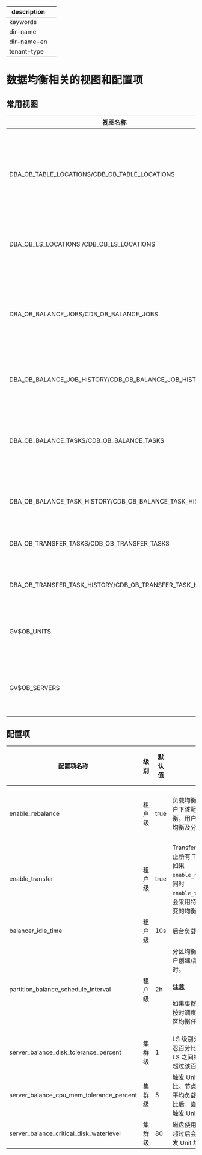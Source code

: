 |description||
|---|---|
|keywords||
|dir-name||
|dir-name-en||
|tenant-type||

# 数据均衡相关的视图和配置项

## 常用视图

| 视图名称                                               | 说明                                          |
|-------------------------------------------------------|-----------------------------------------------|
| DBA_OB_TABLE_LOCATIONS/CDB_OB_TABLE_LOCATIONS          | 展示分区副本的分布情况，包含分区详细信息。最常用的视图之一。 |
| DBA_OB_LS_LOCATIONS /CDB_OB_LS_LOCATIONS              | 展示日志流副本的分布情况。 |
| DBA_OB_BALANCE_JOBS/CDB_OB_BALANCE_JOBS               | 展示正在执行的负载均衡任务，例如扩容、缩容、分区均衡等。 |
| DBA_OB_BALANCE_JOB_HISTORY/CDB_OB_BALANCE_JOB_HISTORY| 展示负载均衡任务的历史。 |
| DBA_OB_BALANCE_TASKS/CDB_OB_BALANCE_TASKS             | 展示正在执行的 LS 均衡任务，例如 LS 分裂、LS 合并等。 |
| DBA_OB_BALANCE_TASK_HISTORY/CDB_OB_BALANCE_TASK_HISTORY  | 展示 LS 均衡任务的历史。 |
| DBA_OB_TRANSFER_TASKS/CDB_OB_TRANSFER_TASKS           | 展示正在执行的 Transfer 任务。 |
| DBA_OB_TRANSFER_TASK_HISTORY/CDB_OB_TRANSFER_TASK_HISTORY  | 展示 Transfer 任务历史。 |
| GV$OB_UNITS                                           | 展示预期 Unit 的分布和持久化的资源。 |
| GV$OB_SERVERS                                         | 展示实际每台机器上 Unit 的分布和资源。 |

## 配置项

| 配置项名称        | 级别   | 默认值| 说明                                                                          | 影响的均衡策略 |
|------------------|--------|------|-------------------------------------------------------------------------------|--------------|
| enable_rebalance                         | 租户级  | true | 负载均衡总开关。系统租户下该配置项控制 Unit 均衡，用户租户下控制 LS 均衡及分区均衡。| 租户内均衡、租户间均衡
| enable_transfer                          | 租户级  | true | Transfer 开关。关闭时禁止所有 Transfer 动作。</br>如果 <code>enable_rebalance=true</code>，同时 <code>enable_transfer=false</code>，会采用特殊的 LS 数量不变的均衡策略。| 租户内均衡 |
| balancer_idle_time                       | 租户级 | 10s | 后台负载均衡的扫描间隔 | 租户内均衡  |
| partition_balance_schedule_interval      | 租户级 | 2h | 分区均衡调度间隔，从租户创建/集群重启开始计时。<main id="notice" type='notice'><h4>注意</h4><p>如果集群已经均衡，即使按时调度了也不会产生分区均衡任务。</p></main>| 分区均衡 |
| server_balance_disk_tolerance_percent    | 集群级 | 1 | LS 级别分区磁盘均衡的容忍百分比。均衡态下各个 LS 之间的磁盘占用差值不超过该百分比。| 分区磁盘均衡|
| server_balance_cpu_mem_tolerance_percent | 集群级 | 5  | 触发 Unit 均衡的阈值百分比。节点之间 Unit 负载与平均负载差值大于该百分比后，尝试通过 Unit 均衡触发 Unit 迁移。| Unit 均衡 |
| server_balance_critical_disk_waterlevel  | 集群级 | 80 | 磁盘使用量百分比阈值。超过后会根据磁盘占用触发 Unit 均衡。 | Unit 均衡 |
